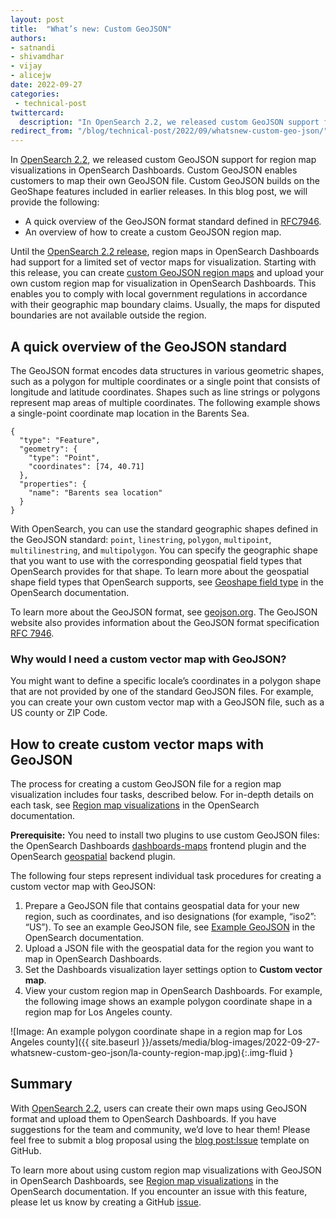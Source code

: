 ```yaml
---
layout: post
title:  "What’s new: Custom GeoJSON"
authors:
- satnandi
- shivamdhar
- vijay
- alicejw
date: 2022-09-27
categories:
 - technical-post
twittercard:
  description: "In OpenSearch 2.2, we released custom GeoJSON support for region map visualizations in OpenSearch Dashboards. Custom GeoJSON enables customers to map their own GeoJSON file. Custom GeoJSON builds on the GeoShape features included in earlier releases."
redirect_from: "/blog/technical-post/2022/09/whatsnew-custom-geo-json/"
---
```


In [OpenSearch 2.2](https://opensearch.org/blog/releases/2022/08/opensearch-2-2-is-now-available/), we released custom GeoJSON support for region map visualizations in OpenSearch Dashboards. Custom GeoJSON enables customers to map their own GeoJSON file. Custom GeoJSON builds on the GeoShape features included in earlier releases. In this blog post, we will provide the following:

* A quick overview of the GeoJSON format standard defined in [RFC7946](https://www.rfc-editor.org/rfc/rfc7946).
* An overview of how to create a custom GeoJSON region map.

Until the [OpenSearch 2.2 release](https://opensearch.org/blog/releases/2022/08/opensearch-2-2-is-now-available/), region maps in OpenSearch Dashboards had support for a limited set of vector maps for visualization. Starting with this release, you can create [custom GeoJSON region maps](https://github.com/opensearch-project/geospatial/issues/122) and upload your own custom region map for visualization in OpenSearch Dashboards. This enables you to comply with local government regulations in accordance with their geographic map boundary claims. Usually, the maps for disputed boundaries are not available outside the region.

## **A quick overview of the GeoJSON standard**

The GeoJSON format encodes data structures in various geometric shapes, such as a polygon for multiple coordinates or a single point that consists of longitude and latitude coordinates. Shapes such as line strings or polygons represent map areas of multiple coordinates. The following example shows a single-point coordinate map location in the Barents Sea.

```
{
  "type": "Feature",
  "geometry": {
    "type": "Point",
    "coordinates": [74, 40.71]
  },
  "properties": {
    "name": "Barents sea location"
  }
}
```

With OpenSearch, you can use the standard geographic shapes defined in the GeoJSON standard: `point`, `linestring`, `polygon`, `multipoint`, `multilinestring`, and `multipolygon`. You can specify the geographic shape that you want to use with the corresponding geospatial field types that OpenSearch provides for that shape. To learn more about the geospatial shape field types that OpenSearch supports, see [Geoshape field type](https://opensearch.org/docs/latest/opensearch/supported-field-types/geo-shape/) in the OpenSearch documentation.

To learn more about the GeoJSON format, see [geojson.org](https://geojson.org/). The GeoJSON website also provides information about the GeoJSON format specification [RFC 7946](https://www.rfc-editor.org/rfc/rfc7946).

### Why would I need a custom vector map with GeoJSON?

You might want to define a specific locale’s coordinates in a polygon shape that are not provided by one of the standard GeoJSON files. For example, you can create your own custom vector map with a GeoJSON file, such as a US county or ZIP Code.

## How to create custom vector maps with GeoJSON

The process for creating a custom GeoJSON file for a region map visualization includes four tasks, described below. For in-depth details on each task, see [Region map visualizations](https://opensearch.org/docs/latest/dashboards/geojson-regionmaps/) in the OpenSearch documentation.

**Prerequisite:** You need to install two plugins to use custom GeoJSON files: the OpenSearch Dashboards [dashboards-maps](https://github.com/opensearch-project/dashboards-maps) frontend plugin and the OpenSearch [geospatial](https://github.com/opensearch-project/geospatial) backend plugin.

The following four steps represent individual task procedures for creating a custom vector map with GeoJSON:

1. Prepare a GeoJSON file that contains geospatial data for your new region, such as coordinates, and iso designations (for example, “iso2”: “US”). To see an example GeoJSON file, see [Example GeoJSON](https://opensearch.org/docs/latest/dashboards/geojson-regionmaps/#example-geojson-file) in the OpenSearch documentation.
2. Upload a JSON file with the geospatial data for the region you want to map in OpenSearch Dashboards.
3. Set the Dashboards visualization layer settings option to **Custom vector map**.
4. View your custom region map in OpenSearch Dashboards. For example, the following image shows an example polygon coordinate shape in a region map for Los Angeles county.

![Image: An example polygon coordinate shape in a region map for Los Angeles county]({{ site.baseurl }}/assets/media/blog-images/2022-09-27-whatsnew-custom-geo-json/la-county-region-map.jpg){:.img-fluid }

## Summary

With [OpenSearch 2.2](https://opensearch.org/blog/releases/2022/08/opensearch-2-2-is-now-available/), users can create their own maps using GeoJSON format and upload them to OpenSearch Dashboards.
If you have suggestions for the team and community, we’d love to hear them! Please feel free to submit a blog proposal using the [blog post:Issue](https://github.com/opensearch-project/project-website/issues/new?assignees=&labels=new+blog%2C+enhancement&template=blog_post.md&title=) template on GitHub.


To learn more about using custom region map visualizations with GeoJSON in OpenSearch Dashboards, see [Region map visualizations](https://opensearch.org/docs/latest/dashboards/geojson-regionmaps/) in the OpenSearch documentation. If you encounter an issue with this feature, please let us know by creating a GitHub [issue](https://github.com/opensearch-project/OpenSearch/issues).
